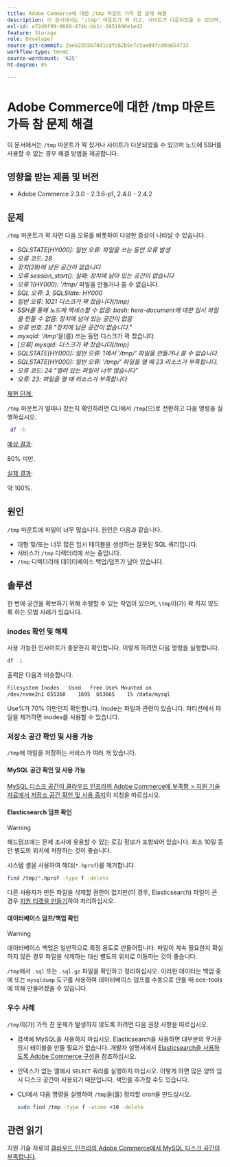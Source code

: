 ```yaml
---
title: Adobe Commerce에 대한 /tmp 마운트 가득 참 문제 해결
description: 이 문서에서는 "/tmp" 마운트가 꽉 차고, 사이트가 다운되었을 수 있으며, 노드에 SSH를 수행할 수 없는 경우에 대한 해결 방법을 제공합니다.
exl-id: e72d0f99-0060-474b-bb1c-2851896e1e43
feature: Storage
role: Developer
source-git-commit: 2aeb2355b74d1cdfc62b5e7c5aa04fcd0a654733
workflow-type: tm+mt
source-wordcount: '625'
ht-degree: 0%

---
```


# Adobe Commerce에 대한 /tmp 마운트 가득 참 문제 해결

이 문서에서는 `/tmp` 마운트가 꽉 찼거나 사이트가 다운되었을 수 있으며 노드에 SSH를 사용할 수 없는 경우 해결 방법을 제공합니다.

## 영향을 받는 제품 및 버전

* Adobe Commerce 2.3.0 - 2.3.6-p1, 2.4.0 - 2.4.2

## 문제

`/tmp` 마운트가 꽉 차면 다음 오류를 비롯하여 다양한 증상이 나타날 수 있습니다.

* *SQLSTATE[HY000]: 일반 오류: 파일을 쓰는 동안 오류 발생*
* *오류 코드: 28*
* *장치(28)에 남은 공간이 없습니다*
* *오류 session_start(): 실패: 장치에 남아 있는 공간이 없습니다*
* *오류 1(HY000): &#39;/tmp/* 파일을 만들거나 쓸 수 없습니다.
* *SQL 오류: 3, SQLState: HY000*
* *일반 오류: 1021 디스크가 꽉 찼습니다(/tmp)*
* *SSH를 통해 노드에 액세스할 수 없음:*
  *bash: here-document에 대한 임시 파일을 만들 수 없음: 장치에 남아 있는 공간이 없음*
* *오류 번호: 28 &quot;장치에 남은 공간이 없습니다.&quot;*
* *mysqld: &#39;/tmp&#39;*&#x200B;을(를) 쓰는 동안 디스크가 꽉 찼습니다.
* *[오류] mysqld: 디스크가 꽉 찼습니다(/tmp)*
* *SQLSTATE[HY000]: 일반 오류: 1에서 &#39;/tmp/&#39; 파일을 만들거나 쓸 수 없습니다.*
* *SQLSTATE[HY000]: 일반 오류: &#39;/tmp/&#39; 파일을 열 때 23 리소스가 부족합니다.*
* *오류 코드: 24 &quot;열려 있는 파일이 너무 많습니다&quot;*
* *오류: 23: 파일을 열 때 리소스가 부족합니다*


<u>재현 단계:</u>

`/tmp` 마운트가 얼마나 찼는지 확인하려면 CLI에서 `/tmp`(으)로 전환하고 다음 명령을 실행하십시오.

```bash
 df -h
```

<u>예상 결과</u>:

80% 미만.

<u>실제 결과</u>:

약 100%.

## 원인

`/tmp` 마운트에 파일이 너무 많습니다. 원인은 다음과 같습니다.

* 대형 및/또는 너무 많은 임시 테이블을 생성하는 잘못된 SQL 쿼리입니다.
* 서비스가 `/tmp` 디렉터리에 쓰는 중입니다.
* `/tmp` 디렉터리에 데이터베이스 백업/덤프가 남아 있습니다.

## 솔루션

한 번에 공간을 확보하기 위해 수행할 수 있는 작업이 있으며, `\tmp`이(가) 꽉 차지 않도록 하는 모범 사례가 있습니다.

### inodes 확인 및 해제

사용 가능한 인사이트가 충분한지 확인합니다. 이렇게 하려면 다음 명령을 실행합니다.

```bash
df -i
```

출력은 다음과 비슷합니다.

```bash
Filesystem Inodes   Used   Free Use% Mounted on
/dev/nvme2n1 655360    1695  653665    1% /data/mysql
```

Use%가 70% 미만인지 확인합니다. Inode는 파일과 관련이 있습니다. 파티션에서 파일을 제거하면 inodes를 사용할 수 있습니다.

### 저장소 공간 확인 및 사용 가능

`/tmp`에 파일을 저장하는 서비스가 여러 개 있습니다.

#### MySQL 공간 확인 및 사용 가능

[MySQL 디스크 공간이 클라우드 인프라의 Adobe Commerce에 부족함 > 지원 기술 자료에서 저장소 공간 확인 및 사용 중지](/help/troubleshooting/database/mysql-disk-space-is-low-on-magento-commerce-cloud.md#check_and_free)의 지침을 따르십시오.

#### Elasticsearch 덤프 확인

>[!WARNING]
>
>헤드덤프에는 문제 조사에 유용할 수 있는 로깅 정보가 포함되어 있습니다. 최소 10일 동안 별도의 위치에 저장하는 것이 좋습니다.

시스템 셸을 사용하여 헤더(`*.hprof`)를 제거합니다.

```bash
find /tmp/*.hprof -type f -delete
```

다른 사용자가 만든 파일을 삭제할 권한이 없지만(이 경우, Elasticsearch) 파일이 큰 경우 [지원 티켓을 만들기](/help/help-center-guide/help-center/magento-help-center-user-guide.md#submit-ticket)하여 처리하십시오.

#### 데이터베이스 덤프/백업 확인

>[!WARNING]
>
>데이터베이스 백업은 일반적으로 특정 용도로 만들어집니다. 파일이 계속 필요한지 확실하지 않은 경우 파일을 삭제하는 대신 별도의 위치로 이동하는 것이 좋습니다.

`/tmp`에서 `.sql` 또는 `.sql.gz` 파일을 확인하고 정리하십시오. 이러한 데이터는 백업 중에 또는 `mysqldump` 도구를 사용하여 데이터베이스 덤프를 수동으로 만들 때 ece-tools에 의해 만들어졌을 수 있습니다.

### 우수 사례

`/tmp`이(가) 가득 찬 문제가 발생하지 않도록 하려면 다음 권장 사항을 따르십시오.

* 검색에 MySQL을 사용하지 마십시오. Elasticsearch을 사용하면 대부분의 무거운 임시 테이블을 만들 필요가 없습니다. 개발자 설명서에서 [Elasticsearch을 사용하도록 Adobe Commerce 구성](https://experienceleague.adobe.com/ko/docs/commerce-operations/configuration-guide/search/configure-search-engine)을 참조하십시오.
* 인덱스가 없는 열에서 `SELECT` 쿼리를 실행하지 마십시오. 이렇게 하면 많은 양의 임시 디스크 공간이 사용되기 때문입니다. 색인을 추가할 수도 있습니다.
* CLI에서 다음 명령을 실행하여 `/tmp`을(를) 정리할 cron을 만드십시오.

  ```bash
  sudo find /tmp -type f -atime +10 -delete
  ```

## 관련 읽기

지원 기술 자료의 [클라우드 인프라의 Adobe Commerce에서 MySQL 디스크 공간이 부족합니다](/help/troubleshooting/database/mysql-disk-space-is-low-on-magento-commerce-cloud.md).
